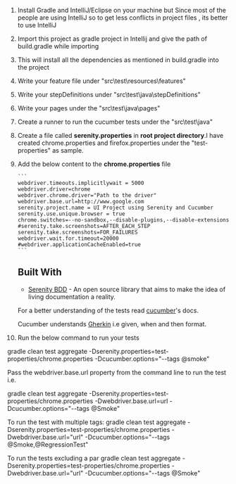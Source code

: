 1. Install Gradle and IntelliJ/Eclipse on your machine but Since most of the people are using
IntelliJ so to get less conflicts in project files , its better to use IntelliJ

2. Import this project as gradle project in Intellij and give the path of build.gradle while importing

3. This will install all the dependencies as mentioned in build.gradle into the project

4. Write your feature file under "src\test\resources\features" 

5. Write your stepDefinitions under "src\test\java\stepDefinitions" 

6. Write your pages under the "src\test\java\pages" 

7. Create a runner to run the cucumber tests under the "src\test\java\" 

8.  Create a file called **serenity.properties** in **root project directory**.I have created 
chrome.properties and firefox.properties under the "test-properties" as sample.

9. Add the below content to the **chrome.properties** file
   
       ```
       webdriver.timeouts.implicitlywait = 5000
       webdriver.driver=chrome
       webdriver.chrome.driver="Path to the driver"
       webdriver.base.url=http://www.google.com
       serenity.project.name = UI Project using Serenity and Cucumber
       serenity.use.unique.browser = true
       chrome.switches=--no-sandbox,--disable-plugins,--disable-extensions
       #serenity.take.screenshots=AFTER_EACH_STEP
       serenity.take.screenshots=FOR_FAILURES
       webdriver.wait.for.timeout=20000
       #webdriver.applicationCacheEnabled=true
       ```
   
   
   ## Built With
   
   * [Serenity BDD](http://www.thucydides.info/#/) - An open source library that aims to make the idea of living documentation a reality.
   
   For a better understanding of the tests read [cucumber](https://cucumber.io/)'s docs.
   
   Cucumber understands [Gherkin](https://github.com/cucumber/cucumber/wiki/Gherkin) i.e given, when and then format.

10. Run the below command to run your tests 

gradle clean test aggregate -Dserenity.properties=test-properties/chrome.properties -Dcucumber.options="--tags @smoke"


Pass the webdriver.base.url property from the command line to run the test i.e.

gradle clean test aggregate -Dserenity.properties=test-properties/chrome.properties -Dwebdriver.base.url=url -Dcucumber.options="--tags @Smoke"

To run the test with multiple tags:
gradle clean test aggregate -Dserenity.properties=test-properties/chrome.properties -Dwebdriver.base.url="url" -Dcucumber.options="--tags @Smoke,@RegressionTest"

To run the tests excluding a par
gradle clean test aggregate -Dserenity.properties=test-properties/chrome.properties -Dwebdriver.base.url="url" -Dcucumber.options="--tags @Smoke"
